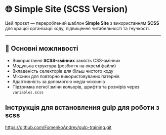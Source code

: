 # 🌐 Simple Site (SCSS Version)

Цей проєкт — перероблений шаблон **Simple Site** з використанням **SCSS** для кращої організації коду, підвищення читабельності та гнучкості.

---

## 🚀 Основні можливості

- Використання **SCSS-змінних** замість CSS-змінних
- Модульна структура (розбиття на окремі файли)
- Вкладеність селекторів для більш чистого коду
- Міксини для повторно використовуваних патернів
- Адаптивність за допомогою медіа-міксинів
- Підтримка легкої зміни кольорів, шрифтів та розмірів через `variables.scss`

## Інструкція для встановлення gulp для роботи з scss
https://github.com/FomenkoAndrey/gulp-training.git
